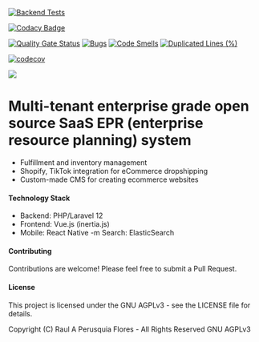 
[![Backend Tests](https://github.com/inikoo/aiku/actions/workflows/testing.yml/badge.svg?branch=main)](https://github.com/inikoo/aiku/actions/workflows/testing.yml)

[![Codacy Badge](https://app.codacy.com/project/badge/Grade/0b5334200ff14749b5fce8288e545abb)](https://app.codacy.com/gh/Inikoo-Ltd/aiku/dashboard?utm_source=gh&utm_medium=referral&utm_content=&utm_campaign=Badge_grade)

[![Quality Gate Status](https://sonarcloud.io/api/project_badges/measure?project=Inikoo-Ltd_aiku&metric=alert_status)](https://sonarcloud.io/summary/new_code?id=Inikoo-Ltd_aiku)
[![Bugs](https://sonarcloud.io/api/project_badges/measure?project=Inikoo-Ltd_aiku&metric=bugs)](https://sonarcloud.io/summary/new_code?id=Inikoo-Ltd_aiku)
[![Code Smells](https://sonarcloud.io/api/project_badges/measure?project=Inikoo-Ltd_aiku&metric=code_smells)](https://sonarcloud.io/summary/new_code?id=Inikoo-Ltd_aiku)
[![Duplicated Lines (%)](https://sonarcloud.io/api/project_badges/measure?project=Inikoo-Ltd_aiku&metric=duplicated_lines_density)](https://sonarcloud.io/summary/new_code?id=Inikoo-Ltd_aiku)


[![codecov](https://codecov.io/gh/Inikoo-Ltd/aiku/branch/main/graph/badge.svg?token=12HMR5XCOW)](https://codecov.io/gh/Inikoo-Ltd/aiku)

![](https://codecov.io/gh/Inikoo-Ltd/aiku/graphs/tree.svg?token=12HMR5XCOW)

# Multi-tenant enterprise grade open source SaaS EPR (enterprise resource planning) system

- Fulfillment and inventory management
- Shopify, TikTok integration for eCommerce dropshipping
- Custom-made CMS for creating ecommerce websites

#### Technology Stack

- Backend: PHP/Laravel 12
- Frontend: Vue.js (inertia.js)
- Mobile: React Native
-m Search: ElasticSearch

#### Contributing

Contributions are welcome! Please feel free to submit a Pull Request.


#### License
This project is licensed under the GNU AGPLv3 - see the LICENSE file for details.



Copyright (C) Raul A Perusquia Flores - All Rights Reserved GNU AGPLv3
